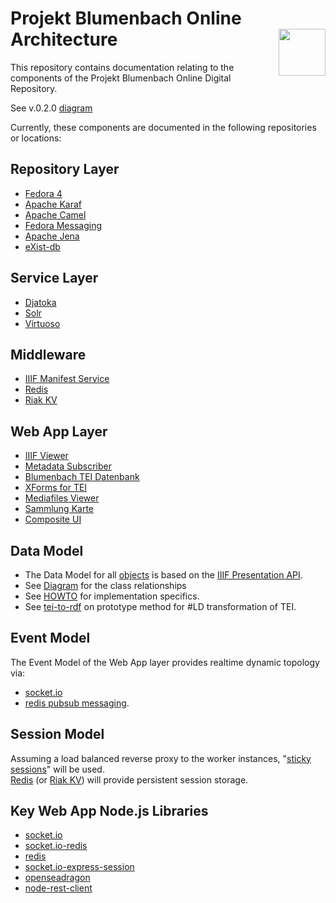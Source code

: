 # Projekt Blumenbach Online Architecture <img src="https://avatars0.githubusercontent.com/u/15832405?v=3&s=200" width="75" height="75" align="right" alt="" />

This repository contains documentation relating to the components of the Projekt Blumenbach Online 
Digital Repository.

See v.0.2.0 [diagram](https://github.com/blumenbach/architecture/blob/master/docs/pandora_0.2.0.png)

Currently, these components are documented in the following repositories or locations:

## Repository Layer
* [Fedora 4](https://github.com/fcrepo4/fcrepo4)   
* [Apache Karaf](https://github.com/apache/karaf)
* [Apache Camel](http://camel.apache.org/karaf.html)
* [Fedora Messaging](https://github.com/fcrepo4-exts/fcrepo-camel-toolbox)
* [Apache Jena](https://github.com/apache/jena)
* [eXist-db](https://github.com/eXist-db) 

## Service Layer
* [Djatoka](https://github.com/blumenbach/freelib-djatoka) 
* [Solr](http://ftp.halifax.rwth-aachen.de/apache/lucene/solr/6.0.0/)
* [Virtuoso](https://github.com/openlink/virtuoso-opensource)

## Middleware
* [IIIF Manifest Service](https://github.com/blumenbach/manifest-service)
* [Redis](http://redis.io/topics/quickstart)
* [Riak KV](https://github.com/basho/riak_kv)

## Web App Layer
* [IIIF Viewer](https://github.com/blumenbach/iiif-viewer)
* [Metadata Subscriber](https://github.com/blumenbach/metadata-subscriber)
* [Blumenbach TEI Datenbank](https://github.com/blumenbach/Blumenbach-TEI)
* [XForms for TEI](https://github.com/blumenbach/orbeon-bb)
* [Mediafiles Viewer](https://github.com/blumenbach/mediafiles)
* [Sammlung Karte](https://github.com/blumenbach/sammlung-karte)
* [Composite UI](https://github.com/blumenbach/composite-ui)

## Data Model
* The Data Model for all [objects](https://github.com/blumenbach/collection-builder) is based on the [IIIF Presentation API](http://iiif.io/api/presentation/2.1/).
* See [Diagram](https://github.com/blumenbach/architecture/blob/master/data-model/data-model_v.0.2.png) for the class relationships
* See [HOWTO](https://github.com/blumenbach/architecture/blob/master/data-model/HOWTO.md) for implementation specifics.
* See [tei-to-rdf](https://github.com/blumenbach/tei-to-rdf) on prototype method for #LD transformation of TEI. 

## Event Model 
The Event Model of the Web App layer provides realtime dynamic topology via:  
* [socket.io](https://github.com/socketio/socket.io/)  
* [redis pubsub messaging](http://redis.io/topics/pubsub).  

## Session Model
Assuming a load balanced reverse proxy to the worker instances,
"[sticky sessions](https://www.npmjs.com/package/sticky-session)" will be used.  
[Redis](http://redis.io/) (or [Riak KV](https://github.com/basho/riak_kv)) will provide persistent session storage. 


## Key Web App Node.js Libraries
* [socket.io](http://socket.io/)
* [socket.io-redis](https://www.npmjs.com/package/socket.io-redis)
* [redis](http://redis.io/)
* [socket.io-express-session](https://www.npmjs.com/package/express-socket.io-session)
* [openseadragon](http://openseadragon.github.io/)
* [node-rest-client](https://www.npmjs.com/package/node-rest-client)





